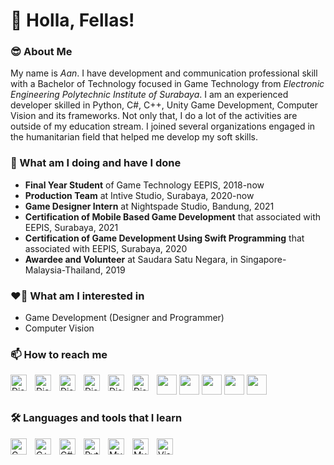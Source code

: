 # 👋 Holla, Fellas!

### 😎 About Me
My name is _Aan_. I have development and communication professional skill with a Bachelor of Technology focused in Game Technology from _Electronic Engineering Polytechnic Institute of Surabaya_. I am an experienced developer skilled in Python, C#, C++, Unity Game Development, Computer Vision and its frameworks. Not only that, I do a lot of the activities are outside of my education stream. I joined several organizations engaged in the humanitarian field that helped me develop my soft skills.

### 🧠 What am I doing and have I done
- **Final Year Student** of Game Technology EEPIS, 2018-now
- **Production Team** at Intive Studio, Surabaya, 2020-now
- **Game Designer Intern** at Nightspade Studio, Bandung, 2021
- **Certification of Mobile Based Game Development** that associated with EEPIS, Surabaya, 2021
- **Certification of Game Development Using Swift Programming** that associated with EEPIS, Surabaya, 2020
- **Awardee and Volunteer** at Saudara Satu Negara, in Singapore-Malaysia-Thailand, 2019

### ❤️‍🔥 What am I interested in
- Game Development (Designer and Programmer)
- Computer Vision

### 📫 How to reach me
<img align="left" href="https://discord.com/users/mooara" alt="Discord" width="26px" src="https://raw.githubusercontent.com/danielcranney/readme-generator/main/public/icons/socials/discord.svg" style="padding-right:10px;" />
<img align="left" alt="Discord" width="26px" src="https://raw.githubusercontent.com/danielcranney/readme-generator/main/public/icons/socials/discord.svg" style="padding-right:10px;" />
<img align="left" alt="Discord" width="26px" src="https://raw.githubusercontent.com/danielcranney/readme-generator/main/public/icons/socials/discord.svg" style="padding-right:10px;" />
<img align="left" alt="Discord" width="26px" src="https://raw.githubusercontent.com/danielcranney/readme-generator/main/public/icons/socials/discord.svg" style="padding-right:10px;" />
<img align="left" alt="Discord" width="26px" src="https://raw.githubusercontent.com/danielcranney/readme-generator/main/public/icons/socials/discord.svg" style="padding-right:10px;" />
<img align="left" alt="Discord" width="26px" src="https://raw.githubusercontent.com/danielcranney/readme-generator/main/public/icons/socials/discord.svg" style="padding-right:10px;" />

<p align="left"> 
<a href="https://discord.com/users/mooara" target="_blank" rel="noreferrer"><img src="https://raw.githubusercontent.com/danielcranney/readme-generator/main/public/icons/socials/discord.svg" width="32" height="32" /></a> 
<a href="https://www.github.com/farhnmh" target="_blank" rel="noreferrer"><img src="https://raw.githubusercontent.com/danielcranney/readme-generator/main/public/icons/socials/github.svg" width="32" height="32" /></a>
<a href="http://www.instagram.com/farhaanmuha" target="_blank" rel="noreferrer"><img src="https://raw.githubusercontent.com/danielcranney/readme-generator/main/public/icons/socials/instagram.svg" width="32" height="32" /></a>
<a href="https://www.linkedin.com/in/farhaanmuha" target="_blank" rel="noreferrer"><img src="https://raw.githubusercontent.com/danielcranney/readme-generator/main/public/icons/socials/linkedin.svg" width="32" height="32" /></a> 
<a href="https://www.twitter.com/farhaanmuha" target="_blank" rel="noreferrer"><img src="https://raw.githubusercontent.com/danielcranney/readme-generator/main/public/icons/socials/twitter.svg" width="32" height="32" /></a>
</p>

### 🛠️ Languages and tools that I learn
<img align="left" alt="C" width="26px" src="https://raw.githubusercontent.com/danielcranney/readme-generator/main/public/icons/skills/c-colored.svg" style="padding-right:10px;" />
<img align="left" alt="C++" width="26px" src="https://raw.githubusercontent.com/danielcranney/readme-generator/main/public/icons/skills/cplusplus-colored.svg" style="padding-right:10px;" />
<img align="left" alt="C#" width="26px" src="https://raw.githubusercontent.com/danielcranney/readme-generator/main/public/icons/skills/csharp-colored.svg" style="padding-right:10px;" />
<img align="left" alt="Python" width="26px" src="https://raw.githubusercontent.com/danielcranney/readme-generator/main/public/icons/skills/python-colored.svg" style="padding-right:10px;" />
<img align="left" alt="MySQL" width="26px" src="https://raw.githubusercontent.com/danielcranney/readme-generator/main/public/icons/skills/mysql-colored.svg" style="padding-right:10px;" />
<img align="left" alt="MySQL" width="26px" src="https://raw.githubusercontent.com/danielcranney/readme-generator/main/public/icons/skills/figma-colored.svg" style="padding-right:10px;" />
<img align="left" alt="Visual Studio Code" width="26px" src="https://cdn.jsdelivr.net/gh/devicons/devicon/icons/vscode/vscode-original.svg" style="padding-right:10px;" />
